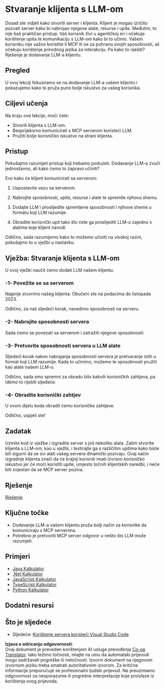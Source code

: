 <!--
CO_OP_TRANSLATOR_METADATA:
{
  "original_hash": "abbb199eb22fdffa44a0de4db6a5ea49",
  "translation_date": "2025-05-17T10:30:18+00:00",
  "source_file": "03-GettingStarted/03-llm-client/README.md",
  "language_code": "hr"
}
-->
# Stvaranje klijenta s LLM-om

Dosad ste vidjeli kako stvoriti server i klijenta. Klijent je mogao izričito pozvati server kako bi nabrojao njegove alate, resurse i upite. Međutim, to nije baš praktičan pristup. Vaš korisnik živi u agentičkoj eri i očekuje korištenje upita te komunikaciju s LLM-om kako bi to učinio. Vašem korisniku nije važno koristite li MCP ili ne za pohranu svojih sposobnosti, ali očekuju korištenje prirodnog jezika za interakciju. Pa kako to riješiti? Rješenje je dodavanje LLM-a klijentu.

## Pregled

U ovoj lekciji fokusiramo se na dodavanje LLM-a vašem klijentu i pokazujemo kako to pruža puno bolje iskustvo za vašeg korisnika.

## Ciljevi učenja

Na kraju ove lekcije, moći ćete:

- Stvoriti klijenta s LLM-om.
- Besprijekorno komunicirati s MCP serverom koristeći LLM.
- Pružiti bolje korisničko iskustvo na strani klijenta.

## Pristup

Pokušajmo razumjeti pristup koji trebamo poduzeti. Dodavanje LLM-a zvuči jednostavno, ali kako ćemo to zapravo učiniti?

Evo kako će klijent komunicirati sa serverom:

1. Uspostavite vezu sa serverom.

1. Nabrojite sposobnosti, upite, resurse i alate te spremite njihovu shemu.

1. Dodajte LLM i proslijedite spremljene sposobnosti i njihove sheme u formatu koji LLM razumije.

1. Obradite korisnički upit tako što ćete ga proslijediti LLM-u zajedno s alatima koje klijent navodi.

Odlično, sada razumijemo kako to možemo učiniti na visokoj razini, pokušajmo to u vježbi u nastavku.

## Vježba: Stvaranje klijenta s LLM-om

U ovoj vježbi naučit ćemo dodati LLM našem klijentu.

### -1- Povežite se sa serverom

Najprije stvorimo našeg klijenta:
Obučeni ste na podacima do listopada 2023.

Odlično, za naš sljedeći korak, navedimo sposobnosti na serveru.

### -2- Nabrojite sposobnosti servera

Sada ćemo se povezati sa serverom i zatražiti njegove sposobnosti:

### -3- Pretvorite sposobnosti servera u LLM alate

Sljedeći korak nakon nabrajanja sposobnosti servera je pretvaranje istih u format koji LLM razumije. Kada to učinimo, možemo te sposobnosti pružiti kao alate našem LLM-u.

Odlično, sada smo spremni za obradu bilo kakvih korisničkih zahtjeva, pa idemo to riješiti sljedeće.

### -4- Obradite korisnički zahtjev

U ovom dijelu koda obradit ćemo korisničke zahtjeve.

Odlično, uspjeli ste!

## Zadatak

Uzmite kod iz vježbe i izgradite server s još nekoliko alata. Zatim stvorite klijenta s LLM-om, kao u vježbi, i testirajte ga s različitim upitima kako biste bili sigurni da se svi alati vašeg servera dinamički pozivaju. Ovaj način izgradnje klijenta znači da će krajnji korisnik imati izvrsno korisničko iskustvo jer će moći koristiti upite, umjesto točnih klijentskih naredbi, i neće biti svjestan da se MCP server poziva.

## Rješenje

[Rješenje](/03-GettingStarted/03-llm-client/solution/README.md)

## Ključne točke

- Dodavanje LLM-a vašem klijentu pruža bolji način za korisnike da komuniciraju s MCP serverima.
- Potrebno je pretvoriti MCP server odgovor u nešto što LLM može razumjeti.

## Primjeri

- [Java Kalkulator](../samples/java/calculator/README.md)
- [.Net Kalkulator](../../../../03-GettingStarted/samples/csharp)
- [JavaScript Kalkulator](../samples/javascript/README.md)
- [TypeScript Kalkulator](../samples/typescript/README.md)
- [Python Kalkulator](../../../../03-GettingStarted/samples/python)

## Dodatni resursi

## Što je sljedeće

- Sljedeće: [Korištenje servera koristeći Visual Studio Code](/03-GettingStarted/04-vscode/README.md)

**Izjava o odricanju odgovornosti**:  
Ovaj dokument je preveden korištenjem AI usluge prevođenja [Co-op Translator](https://github.com/Azure/co-op-translator). Iako težimo točnosti, imajte na umu da automatski prijevodi mogu sadržavati pogreške ili netočnosti. Izvorni dokument na njegovom izvornom jeziku treba smatrati autoritativnim izvorom. Za kritične informacije preporučuje se profesionalni ljudski prijevod. Ne preuzimamo odgovornost za nesporazume ili pogrešne interpretacije koje proizlaze iz korištenja ovog prijevoda.